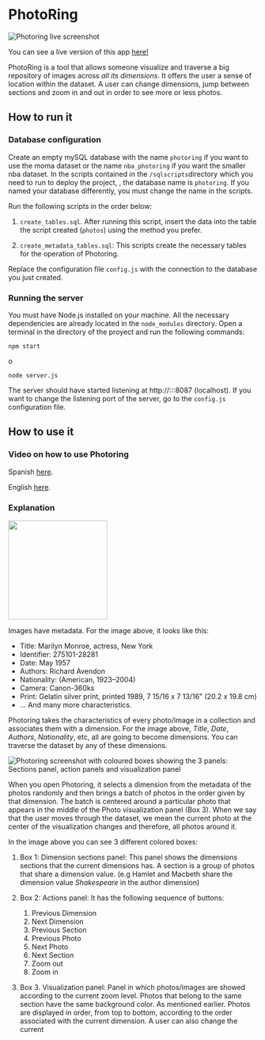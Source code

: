 # PhotoRing

![Photoring live screenshot](/static/img/photoringLive.png)

You can see a live version of this app [here!](http://photoring.herokuapp.com)

PhotoRing is a tool that allows someone visualize and traverse a big repository of images across *all its dimensions*. It offers the user a sense of location within the dataset. A user can change dimensions, jump between sections and zoom in and out in order to see more or less photos. 


## How to run it


### Database configuration
Create an empty mySQL database with the name `photoring` if you want to use the moma dataset or the name `nba_photoring` if you want the smaller nba dataset. In the scripts contained in the `/sqlscripts`directory which you need to run to deploy the project, , the database name is `photoring`. If you named your database differently, you must change the name in the scripts. 

Run the following scripts in the order below:

1. `create_tables.sql`. After running this script, insert the data into the table the script created (`photos`) using the method you prefer. 

2. `create_metadata_tables.sql`: This scripts create the necessary tables for the operation of Photoring.

Replace the configuration file `config.js` with the connection to the database you just created.

### Running the server

You must have Node.js installed on your machine. All the necessary dependencies are already located in the `node_modules` directory. Open a terminal in the directory of the proyect and run the following commands:

```
npm start
``` 
o
```
node server.js
```

The server should have started listening at http://:::8087 (localhost). If you want to change the listening port of the server, go to the `config.js` configuration file.


## How to use it



### Video on how to use Photoring 

Spanish [here](https://www.youtube.com/watch?v=PArgtZ5IpsU).

English [here](https://www.youtube.com/watch?v=PArgtZ5IpsU).


### Explanation

<img align="center;" width="200" height="200" src="/docs/msmonroe.png">

Images have metadata. For the image above, it looks like this:

* Title: Marilyn Monroe, actress, New York
* Identifier: 275101-28281
* Date: May 1957
* Authors: Richard Avendon
* Nationality: (American, 1923–2004)
* Camera: Canon-360ks
* Print: Gelatin silver print, printed 1989,
7 15/16 x 7 13/16" (20.2 x 19.8 cm)
* … And many more characteristics.

Photoring takes the characteristics of every photo/image in a collection and associates them with a dimension. For the image above, *Title*,  *Date*, *Authors*, *Nationality*, etc, all are going to become dimensions. You can traverse the dataset by any of these dimensions.

![Photoring screenshot with coloured boxes showing the 3 panels: Sections panel, action panels and visualization panel](/docs/photoringLiveBoxes.png)


When you open Photoring, it selects a dimension from the metadata of the photos randomly and then brings a batch of photos in the order given by that dimension. The batch is centered around a particular photo that appears in the middle of the Photo visualization panel (Box 3). When we say that the user moves through the dataset, we mean the current photo at the center of the visualization changes and therefore, all photos around it. 

In the image above you can see 3 different colored boxes:

1. Box 1: Dimension sections panel: This panel shows the dimensions sections that the current dimensions has. A section is a group of photos that share a dimension value. (e.g Hamlet and Macbeth share the dimension value *Shakespeare* in the author dimension)

2. Box 2: Actions panel: It has the following sequence of buttons:
	1. Previous Dimension
	2. Next Dimension
	3. Previous Section
	4. Previous Photo
	5. Next Photo
	6. Next Section
	7. Zoom out
	8. Zoom in

3. Box 3. Visualization panel: Panel in which photos/images are showed according to the current zoom level. Photos that belong to the same section have the same background color. As mentioned earlier. Photos are displayed in order, from top to bottom, according to the order associated with the current dimension. A user can also change the current 











